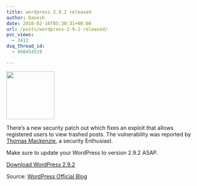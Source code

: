 ```yaml
---
title: wordpress 2.9.2 released
author: Danesh
date: 2010-02-16T05:30:31+00:00
url: /posts/wordpress-2-9-2-released/
pvc_views:
  - 3413
dsq_thread_id:
  - 998454519

---
```

<img loading="lazy" class="alignnone size-full wp-image-781" title="WordPress" src="/wp-content/uploads/2008/08/wordpresslogo.jpg" alt="" width="125" height="125" />

There&#8217;s a new security patch out which fixes an exploit that allows  registered users to view trashed posts. The vulnerability was reported by [Thomas Mackenzie][1], a security Enthusiast.

Make sure to update your WordPress to version 2.9.2 ASAP.

[Download WordPress 2.9.2][2]

Source: [WordPress Official Blog][3]

 [1]: http://tmacuk.co.uk/
 [2]: http://wordpress.org/download/
 [3]: http://wordpress.org/development/2010/02/wordpress-2-9-2/